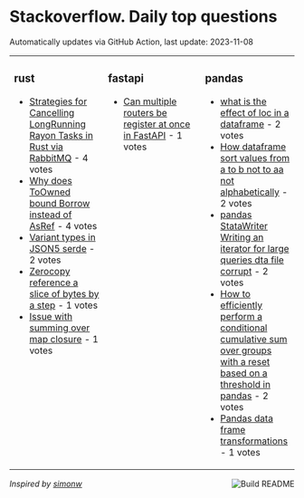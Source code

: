 # Stackoverflow. Daily top questions 

Automatically updates via GitHub Action, last update: <!-- date starts -->2023-11-08<!-- date ends -->


<table><tr><td valign="top" width="33%">

### rust
<!-- rust starts -->
* [Strategies for Cancelling LongRunning Rayon Tasks in Rust via RabbitMQ](https://stackoverflow.com/questions/77436908/strategies-for-cancelling-long-running-rayon-tasks-in-rust-via-rabbitmq) - 4 votes
* [Why does ToOwned bound Borrow instead of AsRef](https://stackoverflow.com/questions/77435229/why-does-toowned-bound-borrow-instead-of-asref) - 4 votes
* [Variant types in JSON5 serde](https://stackoverflow.com/questions/77440403/variant-types-in-json5-serde) - 2 votes
* [Zerocopy reference a slice of bytes by a step](https://stackoverflow.com/questions/77435476/zero-copy-reference-a-slice-of-bytes-by-a-step) - 1 votes
* [Issue with summing over map closure](https://stackoverflow.com/questions/77435180/issue-with-summing-over-map-closure) - 1 votes
<!-- rust ends -->
</td><td valign="top" width="34%">


### fastapi
<!-- fastapi starts -->
* [Can multiple routers be register at once in FastAPI](https://stackoverflow.com/questions/77445628/can-multiple-routers-be-register-at-once-in-fastapi) - 1 votes
<!-- fastapi ends -->
</td><td valign="top" width="34%">


### pandas
<!-- pandas starts -->
* [what is the effect of loc in a dataframe](https://stackoverflow.com/questions/77436994/what-is-the-effect-of-loc-in-a-dataframe) - 2 votes
* [How dataframe sort values from a to b not to aa not alphabetically](https://stackoverflow.com/questions/77444414/how-dataframe-sort-values-from-a-to-b-not-to-aa-not-alphabetically) - 2 votes
* [pandas StataWriter Writing an iterator for large queries dta file corrupt](https://stackoverflow.com/questions/77446083/pandas-statawriter-writing-an-iterator-for-large-queries-dta-file-corrupt) - 2 votes
* [How to efficiently perform a conditional cumulative sum over groups with a reset based on a threshold in pandas](https://stackoverflow.com/questions/77438213/how-to-efficiently-perform-a-conditional-cumulative-sum-over-groups-with-a-reset) - 2 votes
* [Pandas data frame transformations](https://stackoverflow.com/questions/77445863/pandas-data-frame-transformations) - 1 votes
<!-- pandas ends -->
</td></tr></table>

<a href="https://github.com/hp0404/hp0404/actions"><img src="https://github.com/hp0404/hp0404/workflows/Build%20README/badge.svg" align="right" alt="Build README"></a> <p>*Inspired by  [simonw](https://github.com/simonw/simonw)*</p>
